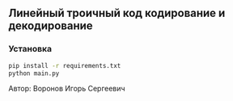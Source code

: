 ## Линейный троичный код кодирование и декодирование
### Установка
```bash
pip install -r requirements.txt
python main.py
``` 
Автор:
Воронов Игорь Сергеевич
